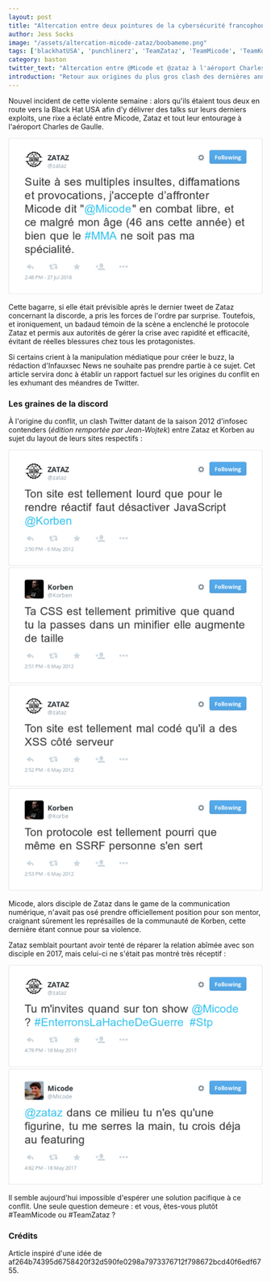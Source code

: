 ```yaml
---
layout: post
title: "Altercation entre deux pointures de la cybersécurité francophone à l'aéroport Charles de Gaulle"
author: Jess Socks
image: "/assets/altercation-micode-zataz/boobameme.png"
tags: ['blackhatUSA', 'punchlinerz', 'TeamZataz', 'TeamMicode', 'TeamKorben']
category: baston
twitter_text: "Altercation entre @Micode et @zataz à l'aéroport Charles de Gaulle"
introduction: "Retour aux origines du plus gros clash des dernières années"
---
```


Nouvel incident de cette violente semaine : alors qu'ils étaient tous deux en
route vers la Black Hat USA afin d'y délivrer des talks sur leurs derniers
exploits, une rixe a éclaté entre Micode, Zataz et tout leur entourage à
l'aéroport Charles de Gaulle.

![Zataz provoque Micode](/assets/altercation-micode-zataz/zataz-mma.png)

Cette bagarre, si elle était prévisible après le dernier tweet de Zataz
concernant la discorde, a pris les forces de l'ordre par surprise. Toutefois, et
ironiquement, un badaud témoin de la scène a enclenché le protocole Zataz et
permis aux autorités de gérer la crise avec rapidité et efficacité, évitant de
réelles blessures chez tous les protagonistes.

Si certains crient à la manipulation médiatique pour créer le buzz, la rédaction
d'Infauxsec News ne souhaite pas prendre partie à ce sujet. Cet article servira
donc à établir un rapport factuel sur les origines du conflit en les exhumant
des méandres de Twitter.

### Les graines de la discord

À l'origine du conflit, un clash Twitter datant de la saison 2012 d'infosec
contenders (*édition remportée par Jean-Wojtek*) entre Zataz et Korben au sujet
du layout de leurs sites respectifs :

![Zataz clashe le JS](/assets/altercation-micode-zataz/zataz-js.png)
![Korben clashe le CSS](/assets/altercation-micode-zataz/korben-css.png)
![Zataz clashe les XSS](/assets/altercation-micode-zataz/zataz-xss.png)
![Korben clashe le protocole](/assets/altercation-micode-zataz/korben-protocole.png)

Micode, alors disciple de Zataz dans le game de la communication numérique,
n'avait pas osé prendre officiellement position pour son mentor, craignant
sûrement les représailles de la communauté de Korben, cette dernière
étant connue pour sa violence.

Zataz semblait pourtant avoir tenté de réparer la relation abîmée avec son
disciple en 2017, mais celui-ci ne s'était pas montré très réceptif :

![Zataz souhaite la paix](/assets/altercation-micode-zataz/zataz-paix.png)
![Micode clashe](/assets/altercation-micode-zataz/micode-clashe.png)

Il semble aujourd'hui impossible d'espérer une solution pacifique à ce conflit.
Une seule question demeure : et vous, êtes-vous plutôt #TeamMicode ou #TeamZataz
?

### Crédits

Article inspiré d'une idée de af264b74395d6758420f32d590fe0298a7973376712f798672bcd40f6edf6755.

